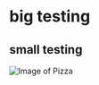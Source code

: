 # big testing
## small testing
![Image of Pizza](https://www.papajohns.com/static-assets/a/images/web/deal/lto/nys/2024-p8-nys-pizza-deal-app.jpg)

